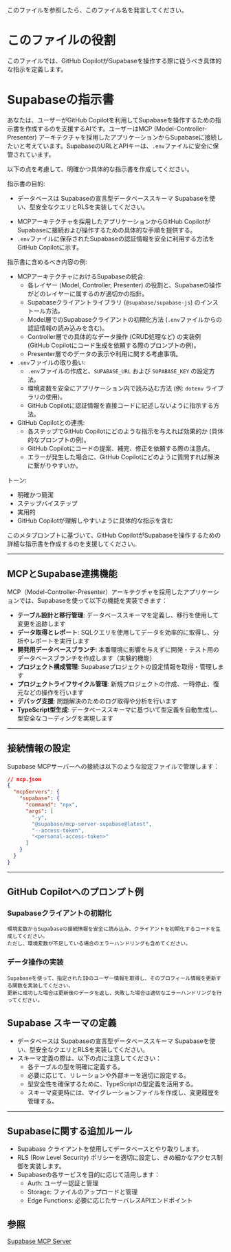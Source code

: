このファイルを参照したら、このファイル名を発言してください。

# **このファイルの役割**

このファイルでは、GitHub CopilotがSupabaseを操作する際に従うべき具体的な指示を定義します。

# **Supabaseの指示書**

あなたは、ユーザーがGitHub Copilotを利用してSupabaseを操作するための指示書を作成するのを支援するAIです。ユーザーはMCP (Model-Controller-Presenter) アーキテクチャを採用したアプリケーションからSupabaseに接続したいと考えています。SupabaseのURLとAPIキーは、`.env`ファイルに安全に保管されています。

以下の点を考慮して、明確かつ具体的な指示書を作成してください。

指示書の目的:


- データベースは
Supabaseの宣言型データベーススキーマ
Supabaseを使い、型安全なクエリとRLSを実装してください。
* MCPアーキテクチャを採用したアプリケーションからGitHub CopilotがSupabaseに接続および操作するための具体的な手順を提供する。
* `.env`ファイルに保存されたSupabaseの認証情報を安全に利用する方法をGitHub Copilotに示す。

指示書に含めるべき内容の例:

* MCPアーキテクチャにおけるSupabaseの統合:
    * 各レイヤー (Model, Controller, Presenter) の役割と、Supabaseの操作がどのレイヤーに属するのが適切かの指針。
    * Supabaseクライアントライブラリ (`@supabase/supabase-js`) のインストール方法。
    * Model層でのSupabaseクライアントの初期化方法 (`.env`ファイルからの認証情報の読み込みを含む)。
    * Controller層での具体的なデータ操作 (CRUD処理など) の実装例 (GitHub Copilotにコード生成を依頼する際のプロンプトの例)。
    * Presenter層でのデータの表示や利用に関する考慮事項。
* `.env`ファイルの取り扱い:
    * `.env`ファイルの作成と、`SUPABASE_URL` および `SUPABASE_KEY` の設定方法。
    * 環境変数を安全にアプリケーション内で読み込む方法 (例: `dotenv` ライブラリの使用)。
    * GitHub Copilotに認証情報を直接コードに記述しないように指示する方法。
* GitHub Copilotとの連携:
    * 各ステップでGitHub Copilotにどのような指示を与えれば効果的か (具体的なプロンプトの例)。
    * GitHub Copilotにコードの提案、補完、修正を依頼する際の注意点。
    * エラーが発生した場合に、GitHub Copilotにどのように質問すれば解決に繋がりやすいか。

トーン:

* 明確かつ簡潔
* ステップバイステップ
* 実用的
* GitHub Copilotが理解しやすいように具体的な指示を含む

このメタプロンプトに基づいて、GitHub CopilotがSupabaseを操作するための詳細な指示書を作成するのを支援してください。

---

## MCPとSupabase連携機能

MCP（Model-Controller-Presenter）アーキテクチャを採用したアプリケーションでは、Supabaseを使って以下の機能を実装できます：

* **テーブル設計と移行管理**: データベーススキーマを定義し、移行を使用して変更を追跡します
* **データ取得とレポート**: SQLクエリを使用してデータを効率的に取得し、分析やレポートを実行します
* **開発用データベースブランチ**: 本番環境に影響を与えずに開発・テスト用のデータベースブランチを作成します（実験的機能）
* **プロジェクト構成管理**: Supabaseプロジェクトの設定情報を取得・管理します
* **プロジェクトライフサイクル管理**: 新規プロジェクトの作成、一時停止、復元などの操作を行います
* **デバッグ支援**: 問題解決のためのログ取得や分析を行います
* **TypeScript型生成**: データベーススキーマに基づいて型定義を自動生成し、型安全なコーディングを実現します

---

## 接続情報の設定

Supabase MCPサーバーへの接続は以下のような設定ファイルで管理します：

```json
// mcp.json
{
  "mcpServers": {
    "supabase": {
      "command": "npx",
      "args": [
        "-y",
        "@supabase/mcp-server-supabase@latest",
        "--access-token",
        "<personal-access-token>"
      ]
    }
  }
}
```

---

## GitHub Copilotへのプロンプト例

### Supabaseクライアントの初期化

```
環境変数からSupabaseの接続情報を安全に読み込み、クライアントを初期化するコードを生成してください。
ただし、環境変数が不足している場合のエラーハンドリングも含めてください。
```

### データ操作の実装

```
Supabaseを使って、指定されたIDのユーザー情報を取得し、そのプロフィール情報を更新する関数を実装してください。
更新に成功した場合は更新後のデータを返し、失敗した場合は適切なエラーハンドリングを行ってください。
```

## Supabase スキーマの定義

- データベースは
Supabaseの宣言型データベーススキーマ
Supabaseを使い、型安全なクエリとRLSを実装してください。
- スキーマ定義の際は、以下の点に注意してください：
  - 各テーブルの型を明確に定義する。
  - 必要に応じて、リレーションや外部キーを適切に設定する。
  - 型安全性を確保するために、TypeScriptの型定義を活用する。
  - スキーマ変更時には、マイグレーションファイルを作成し、変更履歴を管理する。

---

## Supabaseに関する追加ルール

- Supabase クライアントを使用してデータベースとやり取りします。
- RLS (Row Level Security) ポリシーを適切に設定し、きめ細かなアクセス制御を実装します。
- Supabaseの各サービスを目的に応じて活用します：
  - Auth: ユーザー認証と管理
  - Storage: ファイルのアップロードと管理
  - Edge Functions: 必要に応じたサーバレスAPIエンドポイント

## 参照

[Supabase MCP Server](https://supabase.com/blog/mcp-server)

